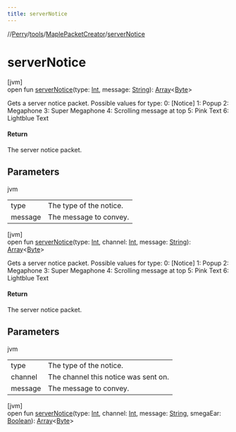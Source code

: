 ```yaml
---
title: serverNotice
---
```

//[Perry](../../../index.html)/[tools](../index.html)/[MaplePacketCreator](index.html)/[serverNotice](server-notice.html)



# serverNotice



[jvm]\
open fun [serverNotice](server-notice.html)(type: [Int](https://kotlinlang.org/api/latest/jvm/stdlib/kotlin/-int/index.html), message: [String](https://docs.oracle.com/javase/8/docs/api/java/lang/String.html)): [Array](https://kotlinlang.org/api/latest/jvm/stdlib/kotlin/-array/index.html)&lt;[Byte](https://kotlinlang.org/api/latest/jvm/stdlib/kotlin/-byte/index.html)&gt;



Gets a server notice packet. Possible values for type: 0: [Notice] 1: Popup 2: Megaphone 3: Super Megaphone 4: Scrolling message at top 5: Pink Text 6: Lightblue Text



#### Return



The server notice packet.



## Parameters


jvm

| | |
|---|---|
| type | The type of the notice. |
| message | The message to convey. |





[jvm]\
open fun [serverNotice](server-notice.html)(type: [Int](https://kotlinlang.org/api/latest/jvm/stdlib/kotlin/-int/index.html), channel: [Int](https://kotlinlang.org/api/latest/jvm/stdlib/kotlin/-int/index.html), message: [String](https://docs.oracle.com/javase/8/docs/api/java/lang/String.html)): [Array](https://kotlinlang.org/api/latest/jvm/stdlib/kotlin/-array/index.html)&lt;[Byte](https://kotlinlang.org/api/latest/jvm/stdlib/kotlin/-byte/index.html)&gt;



Gets a server notice packet. Possible values for type: 0: [Notice] 1: Popup 2: Megaphone 3: Super Megaphone 4: Scrolling message at top 5: Pink Text 6: Lightblue Text



#### Return



The server notice packet.



## Parameters


jvm

| | |
|---|---|
| type | The type of the notice. |
| channel | The channel this notice was sent on. |
| message | The message to convey. |





[jvm]\
open fun [serverNotice](server-notice.html)(type: [Int](https://kotlinlang.org/api/latest/jvm/stdlib/kotlin/-int/index.html), channel: [Int](https://kotlinlang.org/api/latest/jvm/stdlib/kotlin/-int/index.html), message: [String](https://docs.oracle.com/javase/8/docs/api/java/lang/String.html), smegaEar: [Boolean](https://kotlinlang.org/api/latest/jvm/stdlib/kotlin/-boolean/index.html)): [Array](https://kotlinlang.org/api/latest/jvm/stdlib/kotlin/-array/index.html)&lt;[Byte](https://kotlinlang.org/api/latest/jvm/stdlib/kotlin/-byte/index.html)&gt;




